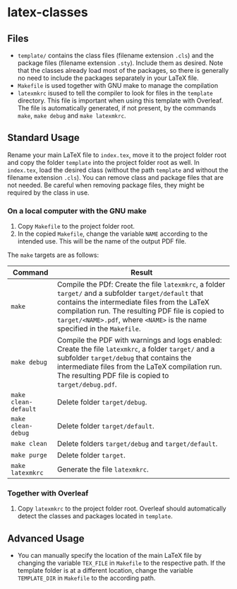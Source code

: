 # latex-classes

## Files

- `template/` contains the class files (filename extension `.cls`) and the package files (filename extension `.sty`). Include them as desired. Note that the classes already load most of the packages, so there is generally no need to include the packages separately in your LaTeX file.
- `Makefile` is used together with GNU make to manage the compilation
- `latexmkrc` isused to tell the compiler to look for files in the `template` directory. This file is important when using this template with Overleaf. The file is automatically generated, if not present, by the commands `make`, `make debug` and `make latexmkrc`.

## Standard Usage

Rename your main LaTeX file to `index.tex`, move it to the project folder root and copy the folder `template` into the project folder root as well. In `index.tex`, load the desired class (without the path `template` and without the filename extension `.cls`). You can remove class and package files that are not needed. Be careful when removing package files, they might be required by the class in use.

### On a local computer with the GNU make

1. Copy `Makefile` to the project folder root.
2. In the copied `Makefile`, change the variable `NAME` according to the intended use. This will be the name of the output PDF file.

The `make` targets are as follows:

Command              | Result
---------------------|--------
`make`               | Compile the PDf: Create the file `latexmkrc`, a folder `target/` and a subfolder `target/default` that contains the intermediate files from the LaTeX compilation run. The resulting PDF file is copied to `target/<NAME>.pdf`, where `<NAME>` is the name specified in the `Makefile`.
`make debug`         | Compile the PDF with warnings and logs enabled: Create the file `latexmkrc`, a folder `target/` and a subfolder `target/debug` that contains the intermediate files from the LaTeX compilation run. The resulting PDF file is copied to `target/debug.pdf`.
`make clean-default` | Delete folder `target/debug`.
`make clean-debug`   | Delete folder `target/default`.
`make clean`         | Delete folders `target/debug` and `target/default`.
`make purge`         | Delete folder `target`.
`make latexmkrc`     | Generate the file `latexmkrc`.

### Together with Overleaf

1. Copy `latexmkrc` to the project folder root. Overleaf should automatically detect the classes and packages located in `template`.

## Advanced Usage

- You can manually specify the location of the main LaTeX file by changing the variable `TEX_FILE` in `Makefile` to the respective path. If the template folder is at a different location, change the variable `TEMPLATE_DIR` in `Makefile` to the according path.
